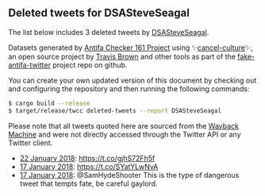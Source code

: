 ## Deleted tweets for DSASteveSeagal

The list below includes 3 deleted tweets by
[DSASteveSeagal](https://twitter.com/DSASteveSeagal).



Datasets generated by [Antifa Checker 161 Project](https://twitter.com/antifacheck161) using ✨[cancel-culture](https://github.com/travisbrown/cancel-culture)✨, an open source project by 
[Travis Brown](https://twitter.com/travisbrown) and other tools as part of the 
[fake-antifa-twitter](https://github.com/antifacheck161/fake-antifa-twitter) project repo on github.

You can create your own updated version of this document by checking out and configuring the
repository and then running the following commands:

```bash
$ cargo build --release
$ target/release/twcc deleted-tweets --report DSASteveSeagal
```

Please note that all tweets quoted here are sourced from the
[Wayback Machine](https://web.archive.org) and were not directly accessed through the Twitter API or
any Twitter client.

* [22 January 2018](https://web.archive.org/web/20180122023055/https://twitter.com/DSASteveSeagal/status/955266497538134016): https://t.co/gjhS72Fh5f <!--955266497538134016-->
* [17 January 2018](https://web.archive.org/web/20180117050857/https://twitter.com/DSASteveSeagal/status/953494328579645440): https://t.co/SYatYLwNvA <!--953494328579645440-->
* [17 January 2018](https://web.archive.org/web/20180117013408/https://twitter.com/DSASteveSeagal/status/953440268216426496): @SamHydeShooter This is the type of dangerous tweet that tempts fate, be careful gaylord. <!--953440268216426496-->
